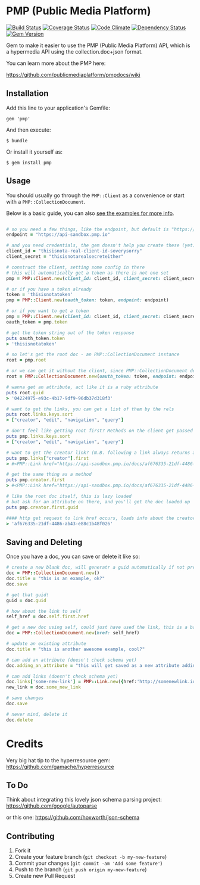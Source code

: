 # PMP (Public Media Platform)

[![Build Status](https://travis-ci.org/PRX/pmp.png)](https://travis-ci.org/PRX/pmp)
[![Coverage Status](https://coveralls.io/repos/PRX/pmp/badge.png)](https://coveralls.io/r/PRX/pmp)
[![Code Climate](https://codeclimate.com/github/PRX/pmp.png)](https://codeclimate.com/github/PRX/pmp)
[![Dependency Status](https://gemnasium.com/PRX/pmp.png)](https://gemnasium.com/PRX/pmp)
[![Gem Version](https://badge.fury.io/rb/pmp.png)](http://badge.fury.io/rb/pmp)

Gem to make it easier to use the PMP (Public Media Platform) API, which is a hypermedia API using the collection.doc+json format.

You can learn more about the PMP here:

https://github.com/publicmediaplatform/pmpdocs/wiki



## Installation

Add this line to your application's Gemfile:

    gem 'pmp'

And then execute:

    $ bundle

Or install it yourself as:

    $ gem install pmp

## Usage

You should usually go through the `PMP::Client` as a convenience or start with a `PMP::CollectionDocument`.

Below is a basic guide, you can also [see the examples for more info](example/).


```ruby

# so you need a few things, like the endpoint, but default is "https://api.pmp.io"
endpoint = "https://api-sandbox.pmp.io"

# and you need credentials, the gem doesn't help you create these (yet)
client_id = "thisisnota-real-client-id-soverysorry"
client_secret = "thisisnotarealsecreteither"

# construct the client, setting some config in there
# this will automatically get a token as there is not one set
pmp = PMP::Client.new(client_id: client_id, client_secret: client_secret, endpoint: endpoint)

# or if you have a token already
token = 'thisisnotatoken'
pmp = PMP::Client.new(oauth_token: token, endpoint: endpoint)

# or if you want to get a token
pmp = PMP::Client.new(client_id: client_id, client_secret: client_secret, endpoint: endpoint)
oauth_token = pmp.token

# get the token string out of the token response
puts oauth_token.token
> 'thisisnotatoken'

# so let's get the root doc - an PMP::CollectionDocument instance
root = pmp.root

# or we can get it without the client, since PMP::CollectionDocument defaults to root
root = PMP::CollectionDocument.new(oauth_token: token, endpoint: endpoint)

# wanna get an attribute, act like it is a ruby attribute
puts root.guid
> '04224975-e93c-4b17-9df9-96db37d318f3'

# want to get the links, you can get a list of them by the rels
puts root.links.keys.sort
> ["creator", "edit", "navigation", "query"]

# don't feel like getting root first? Methods on the client get passed on to root
puts pmp.links.keys.sort
> ["creator", "edit", "navigation", "query"]

# want to get the creator link? (N.B. following a link always returns an Array, note use of `first`):
puts pmp.links["creator"].first
> #<PMP::Link href="https://api-sandbox.pmp.io/docs/af676335-21df-4486-ab43-e88c1b48f026">

# get the same thing as a method
puts pmp.creator.first
> #<PMP::Link href="https://api-sandbox.pmp.io/docs/af676335-21df-4486-ab43-e88c1b48f026">

# like the root doc itself, this is lazy loaded
# but ask for an attribute on there, and you'll get the doc loaded up
puts pmp.creator.first.guid

#### http get request to link href occurs, loads info about the creator
> 'af676335-21df-4486-ab43-e88c1b48f026'

```

## Saving and Deleting

Once you have a doc, you can save or delete it like so:

```ruby
# create a new blank doc, will generatr a guid automatically if not present
doc = PMP::CollectionDocument.new()
doc.title = "this is an example, ok?"
doc.save

# get that guid!
guid = doc.guid

# how about the link to self
self_href = doc.self.first.href

# get a new doc using self, could just have used the link, this is a bad example perhaps
doc = PMP::CollectionDocument.new(href: self_href)

# update an existing attribute
doc.title = "this is another awesome example, cool?"

# can add an attribute (doesn't check schema yet)
doc.adding_an_attribute = "this will get saved as a new attribute adding-an-attribute"

# can add links (doesn't check schema yet)
doc.links['some-new-link'] = PMP::Link.new({href:'http://somenewlink.io'})
new_link = doc.some_new_link

# save changes
doc.save

# never mind, delete it
doc.delete
```

# Credits

Very big hat tip to the hyperresource gem: https://github.com/gamache/hyperresource

## To Do

Think about integrating this lovely json schema parsing project: https://github.com/google/autoparse

or this one: https://github.com/hoxworth/json-schema

## Contributing

1. Fork it
2. Create your feature branch (`git checkout -b my-new-feature`)
3. Commit your changes (`git commit -am 'Add some feature'`)
4. Push to the branch (`git push origin my-new-feature`)
5. Create new Pull Request
